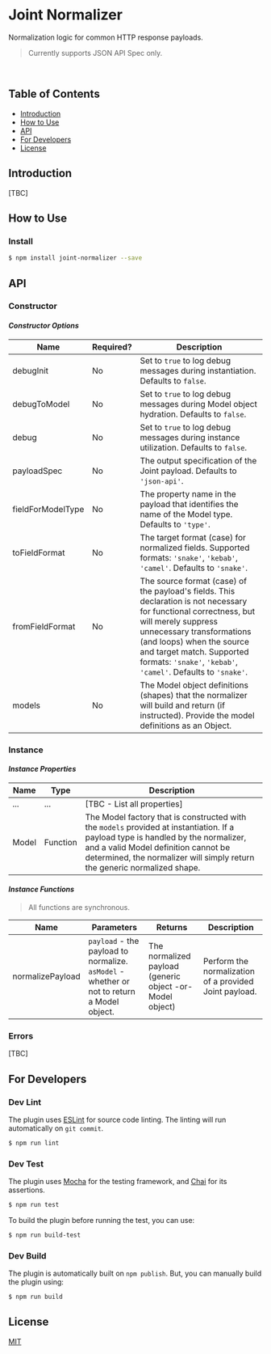 # Joint Normalizer

Normalization logic for common HTTP response payloads.
> Currently supports JSON API Spec only.

<br />

## Table of Contents

* [Introduction][section-introduction]
* [How to Use][section-how-to-use]
* [API][section-api]
* [For Developers][section-for-developers]
* [License][section-license]


## Introduction

[TBC]

## How to Use

### Install

``` sh
$ npm install joint-normalizer --save
```


## API

### Constructor

#### _Constructor Options_

| Name              | Required? | Description |
| ----------------- | --------- | ----------- |
| debugInit         | No        | Set to `true` to log debug messages during instantiation. Defaults to `false`. |
| debugToModel      | No        | Set to `true` to log debug messages during Model object hydration. Defaults to `false`. |
| debug             | No        | Set to `true` to log debug messages during instance utilization. Defaults to `false`. |
| payloadSpec       | No        | The output specification of the Joint payload. Defaults to `'json-api'`. |
| fieldForModelType | No        | The property name in the payload that identifies the name of the Model type. Defaults to `'type'`. |
| toFieldFormat     | No        | The target format (case) for normalized fields. Supported formats: `'snake'`, `'kebab'`, `'camel'`. Defaults to `'snake'`. |
| fromFieldFormat   | No        | The source format (case) of the payload\'s fields. This declaration is not necessary for functional correctness, but will merely suppress unnecessary transformations (and loops) when the source and target match. Supported formats: `'snake'`, `'kebab'`, `'camel'`. Defaults to `'snake'`. |
| models            | No        | The Model object definitions (shapes) that the normalizer will build and return (if instructed). Provide the model definitions as an Object. |

### Instance

#### _Instance Properties_

| Name        | Type    | Description |
| ----------- | ------- | ----------- |
| ...         | ...     | [TBC - List all properties] |
| Model       | Function | The Model factory that is constructed with the `models` provided at instantiation. If a payload type is handled by the normalizer, and a valid Model definition cannot be determined, the normalizer will simply return the generic normalized shape. |


#### _Instance Functions_

> All functions are synchronous.

| Name         | Parameters | Returns | Description |
| ------------ | ---------- | ------- | ----------- |
| normalizePayload | `payload` - the payload to normalize. `asModel` - whether or not to return a Model object. | The normalized payload (generic object -or- Model object) | Perform the normalization of a provided Joint payload. |


### Errors

[TBC]


## For Developers

### Dev Lint

The plugin uses [ESLint][link-eslint-site] for source code linting. The linting will run automatically on `git commit`.

``` sh
$ npm run lint
```


### Dev Test

The plugin uses [Mocha][link-mocha-site] for the testing framework,
and [Chai][link-chai-site] for its assertions.

``` sh
$ npm run test
```

To build the plugin before running the test, you can use:
``` sh
$ npm run build-test
```


### Dev Build

The plugin is automatically built on `npm publish`. But, you can manually build the plugin using:

``` sh
$ npm run build
```


## License

[MIT](LICENSE)


[section-introduction]: #introduction
[section-how-to-use]: #how-to-use
[section-api]: #api
[section-for-developers]: #for-developers
[section-license]: #license

[link-eslint-site]: https://eslint.org
[link-mocha-site]: https://mochajs.org
[link-chai-site]: http://chaijs.com
